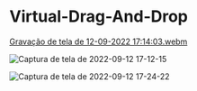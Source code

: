 # Virtual-Drag-And-Drop



[Gravação de tela de 12-09-2022 17:14:03.webm](https://user-images.githubusercontent.com/108759490/189752983-029a675e-99f9-43ac-9853-544a825df233.webm)


![Captura de tela de 2022-09-12 17-12-15](https://user-images.githubusercontent.com/108759490/189752905-fe791a54-4345-48d7-8498-091718408a35.png)


![Captura de tela de 2022-09-12 17-24-22](https://user-images.githubusercontent.com/108759490/189752948-3b5ff2f2-eff3-455e-8f16-104899179115.png)












